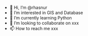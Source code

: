 - 👋 Hi, I’m @rhasnur
- 👀 I’m interested in GIS and Database
- 🌱 I’m currently learning Python
- 💞️ I’m looking to collaborate on xxx
- 📫 How to reach me xxx

<!---
rhasnur/rhasnur is a ✨ special ✨ repository because its `README.md` (this file) appears on your GitHub profile.
You can click the Preview link to take a look at your changes.
--->
